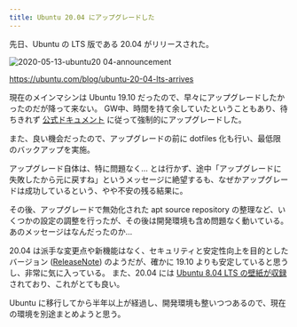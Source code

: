 ```yaml
---
title: Ubuntu 20.04 にアップグレードした
---
```


先日、Ubuntu の LTS 版である 20.04 がリリースされた。

![2020-05-13-ubuntu20 04-announcement](https://user-images.githubusercontent.com/739339/147848239-bfa402b5-2b88-4592-8766-efea24cad0a2.png)

https://ubuntu.com/blog/ubuntu-20-04-lts-arrives

現在のメインマシンは Ubuntu 19.10 だったので、早々にアップグレードしたかったのだが降って来ない。
GW中、時間を持て余していたということもあり、待ちきれず [公式ドキュメント](https://wiki.ubuntu.com/FocalFossa/ReleaseNotes) に従って強制的にアップグレードした。

また、良い機会だったので、アップグレードの前に dotfiles 化も行い、最低限のバックアップを実施。

アップグレード自体は、特に問題なく...
とは行かず、途中「アップグレードに失敗したから元に戻すね」というメッセージに絶望するも、なぜかアップグレードは成功しているという、やや不安の残る結果に。

その後、アップグレードで無効化された apt source repository の整理など、いくつかの設定の調整を行ったが、その後は開発環境も含め問題なく動いている。あのメッセージはなんだったのか...

20.04 は派手な変更点や新機能はなく、セキュリティと安定性向上を目的としたバージョン ([ReleaseNote](https://wiki.ubuntu.com/FocalFossa/ReleaseNotes/Ja)) のようだが、確かに 19.10 よりも安定していると思うし、非常に気に入っている。
また、20.04 には [Ubuntu 8.04 LTS の壁紙が収録](https://gihyo.jp/admin/serial/01/ubuntu-recipe/0616?page=2) されており、これがとても良い。

Ubuntu に移行してから半年以上が経過し、開発環境も整いつつあるので、現在の環境を別途まとめようと思う。
